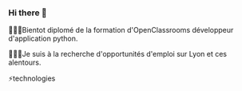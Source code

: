 ### Hi there 👋
👨🏻‍🎓Bientot diplomé de la formation d'OpenClassrooms développeur d'application python.


👨🏻‍💻Je suis à la recherche d'opportunités d'emploi sur Lyon et ces alentours.


⚡️technologies

<!--
**boukaii/boukaii** is a ✨ _special_ ✨ repository because its `README.md` (this file) appears on your GitHub profile.

Here are some ideas to get you started:

- 🔭 I’m currently working on ...
- 🌱 I’m currently learning ...
- 👯 I’m looking to collaborate on ...
- 🤔 I’m looking for help with ...
- 💬 Ask me about ...
- 📫 How to reach me: ...
- 😄 Pronouns: ...
- ⚡ Fun fact: ...
-->
